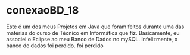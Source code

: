 # conexaoBD_18
Este é um dos meus Projetos em Java que foram feitos durante uma das matérias do curso de Técnico em Informática que fiz. Basicamente, eu associei o Eclipse ao meu Banco de Dados no mySQL. Infelizmente, o banco de dados foi perdido.        foi perdido
